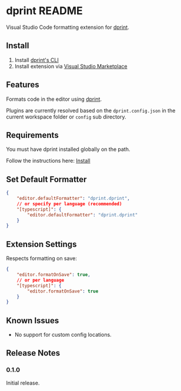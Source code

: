# dprint README

Visual Studio Code formatting extension for [dprint](https://dprint.dev/).

## Install

1. Install [dprint's CLI](https://dprint.dev/install/)
2. Install extension via [Visual Studio Marketplace](https://marketplace.visualstudio.com/items?itemName=dprint.dprint)

## Features

Formats code in the editor using [dprint](https://dprint.dev/).

Plugins are currently resolved based on the `dprint.config.json` in the current workspace folder or `config` sub directory.

## Requirements

You must have dprint installed globally on the path.

Follow the instructions here: [Install](https://dprint.dev/install/)

## Set Default Formatter

```json
{
    "editor.defaultFormatter": "dprint.dprint",
    // or specify per language (recommended)
    "[typescript]": {
        "editor.defaultFormatter": "dprint.dprint"
    }
}
```

## Extension Settings

Respects formatting on save:

```json
{
    "editor.formatOnSave": true,
    // or per language
    "[typescript]": {
        "editor.formatOnSave": true
    }
}
```

## Known Issues

* No support for custom config locations.

## Release Notes

### 0.1.0

Initial release.
